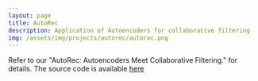 ```yaml
---
layout: page
title: AutoRec
description: Application of Autoencoders for collaborative filtering
img: /assets/img/projects/autorec/autorec.png
---
```

Refer to our "AutoRec: Autoencoders Meet Collaborative Filtering." for details. The source code is available <a href="https://github.com/mesuvash/NNRec"> here </a>
